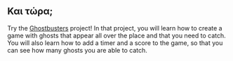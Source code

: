 ## Και τώρα;

Try the [Ghostbusters](https://projects.raspberrypi.org/en/projects/ghostbusters) project! In that project, you will learn how to create a game with ghosts that appear all over the place and that you need to catch. You will also learn how to add a timer and a score to the game, so that you can see how many ghosts you are able to catch.